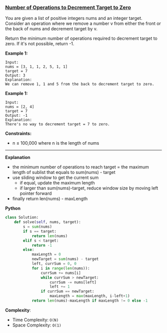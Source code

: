 ### [Number of Operations to Decrement Target to Zero](https://binarysearch.com/problems/Number-of-Operations-to-Decrement-Target-to-Zero)
You are given a list of positive integers nums and an integer target. Consider an operation where we remove a number v from either the front or the back of nums and decrement target by v.

Return the minimum number of operations required to decrement target to zero. If it's not possible, return -1.

**Example 1:**

```
Input: 
nums = [3, 1, 1, 2, 5, 1, 1]
target = 7
Output: 3
Explanation:
We can remove 1, 1 and 5 from the back to decrement target to zero.
```

**Example 1:**

```
Input: 
nums = [2, 4]
target = 7
Output: -1
Explanation:
There's no way to decrement target = 7 to zero.
```

**Constraints:**

- n ≤ 100,000 where n is the length of nums

******************************
**Explanation**
- the minimum number of operations to reach target =  the maximum length of sublist that equals to sum(nums) - target
- use sliding window to get the current sum
  - if equal, update the maximum length
  - if larger than sum(nums)-target, reduce window size by moving left pointer forward
- finally return len(nums) - maxLength

**Python**

```python
class Solution:
    def solve(self, nums, target):
        s = sum(nums)
        if s == target: 
            return len(nums)
        elif s < target:
            return -1
        else:
            maxLength = 0
            newTarget = sum(nums) - target
            left, currSum = 0, 0
            for i in range(len(nums)):
                currSum += nums[i]
                while currSum > newTarget:
                    currSum -= nums[left]
                    left += 1
                if currSum == newTarget:
                    maxLength = max(maxLength, i-left+1)
            return len(nums)-maxLength if maxLength != 0 else -1
```

**Complexity**:

- Time Complexity: ```O(N)```
- Space Complexity: ```O(1)```
